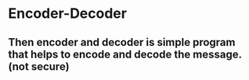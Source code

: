 # Encoder-Decoder
Then encoder and decoder is simple program that helps to encode and decode the message.(not secure)
--------------------------------------------------------------------------------------
